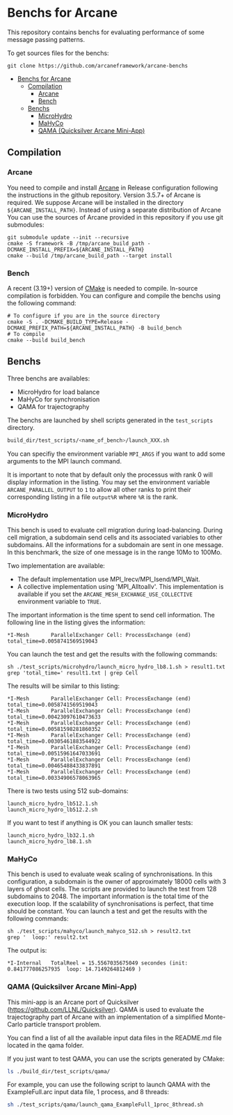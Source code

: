 # Benchs for Arcane

This repository contains benchs for evaluating performance of some
message passing patterns.

To get sources files for the benchs:

~~~{.sh}
git clone https://github.com/arcaneframework/arcane-benchs
~~~

- [Benchs for Arcane](#benchs-for-arcane)
  - [Compilation](#compilation)
    - [Arcane](#arcane)
    - [Bench](#bench)
  - [Benchs](#benchs)
    - [MicroHydro](#microhydro)
    - [MaHyCo](#mahyco)
    - [QAMA (Quicksilver Arcane Mini-App)](#qama-quicksilver-arcane-mini-app)

## Compilation

### Arcane

You need to compile and install
[Arcane](https://github.com/arcaneframework/framework) in Release
configuration following the instructions in the github
repository. Version 3.5.7+ of Arcane is required. We
suppose Arcane will be installed in the directory
`${ARCANE_INSTALL_PATH}`. Instead of using a separate distribution
of Arcane You can use the sources of Arcane provided in this
repository if you use git submodules:

~~~{.sh}
git submodule update --init --recursive
cmake -S framework -B /tmp/arcane_build_path -DCMAKE_INSTALL_PREFIX=${ARCANE_INSTALL_PATH}
cmake --build /tmp/arcane_build_path --target install
~~~

### Bench

A recent (3.19+) version of [CMake](https://cmake.org/) is needed to compile. In-source
compilation is forbidden. You can configure and compile the benchs using the following command:

~~~{.sh}
# To configure if you are in the source directory
cmake -S . -DCMAKE_BUILD_TYPE=Release -DCMAKE_PREFIX_PATH=${ARCANE_INSTALL_PATH} -B build_bench
# To compile
cmake --build build_bench
~~~

## Benchs

Three benchs are availables:

- MicroHydro for load balance
- MaHyCo for synchronisation
- QAMA for trajectography

The benchs are launched by shell scripts generated in the `test_scripts`
directory.
```sh
build_dir/test_scripts/<name_of_bench>/launch_XXX.sh
```
You can specifiy the environment variable `MPI_ARGS` if you
want to add some arguments to the MPI launch command.

It is important to note that by default only the processus with rank 0
will display information in the listing. You may set the environment
variable `ARCANE_PARALLEL_OUTPUT` to `1` to allow all other ranks to print
their corresponding listing in a file `output%R` where `%R` is the rank.

### MicroHydro

This bench is used to evaluate cell migration during
load-balancing. During cell migration, a subdomain send cells and its
associated variables to other subdomains. All the informations for a
subdomain are sent in one message. In this benchmark, the size of one
message is in the range 10Mo to 100Mo.

Two implementation are available:

- The default implementation use MPI_Irecv/MPI_Isend/MPI_Wait.
- A collective implementation using 'MPI_Alltoallv'. This
implementation is available if you set the
`ARCANE_MESH_EXCHANGE_USE_COLLECTIVE` environment variable to
`TRUE`.

The important information is the time spent to send cell
information. The following line in the listing gives the information:

~~~{txt]
*I-Mesh       ParallelExchanger Cell: ProcessExchange (end)
total_time=0.0058741569519043
~~~

You can launch the test and get the results with the following
commands:

~~~{sh}
sh ./test_scripts/microhydro/launch_micro_hydro_lb8.1.sh > result1.txt
grep 'total_time=' result1.txt | grep Cell
~~~

The results will be similar to this listing:

~~~{txt}
*I-Mesh       ParallelExchanger Cell: ProcessExchange (end) total_time=0.0058741569519043
*I-Mesh       ParallelExchanger Cell: ProcessExchange (end) total_time=0.00423097610473633
*I-Mesh       ParallelExchanger Cell: ProcessExchange (end) total_time=0.00581598281860352
*I-Mesh       ParallelExchanger Cell: ProcessExchange (end) total_time=0.00305461883544922
*I-Mesh       ParallelExchanger Cell: ProcessExchange (end) total_time=0.00515961647033691
*I-Mesh       ParallelExchanger Cell: ProcessExchange (end) total_time=0.00465488433837891
*I-Mesh       ParallelExchanger Cell: ProcessExchange (end) total_time=0.00334906578063965
~~~

There is two tests using 512 sub-domains:

~~~{txt}
launch_micro_hydro_lb512.1.sh
launch_micro_hydro_lb512.2.sh
~~~

If you want to test if anything is OK you can launch smaller tests:

~~~{txt}
launch_micro_hydro_lb32.1.sh
launch_micro_hydro_lb8.1.sh
~~~

### MaHyCo

This bench is used to evaluate weak scaling of synchronisations. In
this configuration, a subdomain is the owner of approximately 18000
cells with 3 layers of ghost cells. The scripts are provided to launch
the test from 128 subdomains to 2048. The important information is the
total time of the execution loop. If the scalability of
synchronisations is perfect, that time should be constant. You can
launch a test and get the results with the following commands:

~~~{sh}
sh ./test_scripts/mahyco/launch_mahyco_512.sh > result2.txt
grep '  loop:' result2.txt
~~~

The output is:

~~~{txt}
*I-Internal   TotalReel = 15.5567035675049 secondes (init: 0.841777086257935  loop: 14.7149264812469 )
~~~

### QAMA (Quicksilver Arcane Mini-App)

This mini-app is an Arcane port of Quicksilver (https://github.com/LLNL/Quicksilver).
QAMA is used to evaluate the trajectography part of Arcane with an implementation of
a simplified Monte-Carlo particle transport problem.

You can find a list of all the available input data files in the README.md
file located in the qama folder.

If you just want to test QAMA, you can use the scripts generated by CMake:
```sh
ls ./build_dir/test_scripts/qama/
```

For example, you can use the following script to launch QAMA with the
ExampleFull.arc input data file, 1 process, and 8 threads:
```sh
sh ./test_scripts/qama/launch_qama_ExampleFull_1proc_8thread.sh
```
